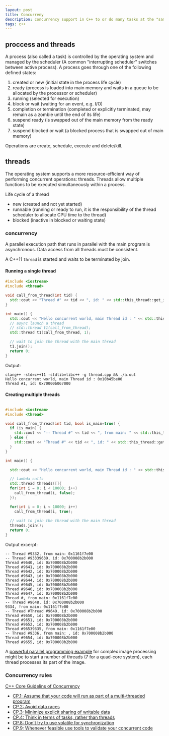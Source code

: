 ```yaml
---
layout: post
title: Concurreny
description: concurrency support in C++ to or do many tasks at the "same" time
tags: c++
---
```



## proccess and threads

A process (also called a task) is controlled by the operating system and managed by the scheduler (A common "interrupting scheduler" switches between active process).
A process goes through one of the following defined states:

1. created or new (initial state in the process life cycle)
2. ready (process is loaded into main memory and waits in a queue to be allocated by the processor or scheduler)
3. running (selected for execution)
4. block or wait (waiting for an event, e.g. I/O) 
5. completion or termination (completed or explicitly terminated, may remain as a zombie until the end of its life)
6. suspend ready (is swapped out of the main memory from the ready state)
7. suspend blocked or wait (a blocked process that is swapped out of main memory)


Operations are create, schedule, execute and delete/kill.



## threads

The operating system supports a more resource-efficient way of performing concurrent operations: threads.
Threads allow multiple functions to be executed simultaneously within a process.

Life cycle of a thread

- new (created and not yet started)
- runnable (running or ready to run, it is the responsibility of the thread scheduler to allocate CPU time to the thread)
- blocked (inactive in blocked or waiting state)

<!-- // In C++ there are POSIX threads and since C++11 thread. -->

### concurrency 

A parallel execution path that runs in parallel with the main program is asynchronous.
Data access from all threads must be consistent.

A C++11 `thread` is started and waits to be terminated by join.

#### Running a single thread 
```c++
#include <iostream>
#include <thread>

void call_from_thread(int tid) {
  std::cout << "Thread #" << tid << ", id: " << std::this_thread::get_id() << std::endl;
}

int main() {
  std::cout << "Hello concurrent world, main Thread id : " << std::this_thread::get_id() << std::endl;
  // async launch a thread
  // std::thread t1(call_from_thread);
  std::thread t1(call_from_thread, 1);

  // wait to join the thread with the main thread
  t1.join(); 
  return 0;
}
```

Output:
```
clang++ -std=c++11 -stdlib=libc++ -g thread.cpp && ./a.out
Hello concurrent world, main Thread id : 0x10b45be00
Thread #1, id: 0x70000b067000
```


#### Creating multiple threads 
```c++ 

#include <iostream>
#include <thread>

void call_from_thread(int tid, bool is_main=true) {
  if (is_main) {
    std::cout << "-- Thread #" << tid << ", from main: " << std::this_thread::get_id() << std::endl;
  } else {
    std::cout << "Thread #" << tid << ", id: " << std::this_thread::get_id() << std::endl;
  }
}

int main() {

  std::cout << "Hello concurrent world, main Thread id : " << std::this_thread::get_id() << std::endl;

  // lambda calls  
  std::thread threads([]{
  for(int i = 0; i < 10000; i++)
    call_from_thread(i, false);
  });

  for(int i = 0; i < 10000; i++)
    call_from_thread(i, true);
  
  // wait to join the thread with the main thread
  threads.join(); 
  return 0;
}

``` 


Output excerpt:
```
-- Thread #9332, from main: 0x1161f7e00
-- Thread #93339639, id: 0x700008b2b000
Thread #9640, id: 0x700008b2b000
Thread #9641, id: 0x700008b2b000
Thread #9642, id: 0x700008b2b000
Thread #9643, id: 0x700008b2b000
Thread #9644, id: 0x700008b2b000
Thread #9645, id: 0x700008b2b000
Thread #9646, id: 0x700008b2b000
Thread #9647, id: 0x700008b2b000
Thread #, from main: 0x1161f7e00
-- Thread #9648, id: 0x700008b2b000
9334, from main: 0x1161f7e00
-- Thread #Thread #9649, id: 0x700008b2b000
Thread #9650, id: 0x700008b2b000
Thread #9651, id: 0x700008b2b000
Thread #9652, id: 0x700008b2b000
Thread #96539335, from main: 0x1161f7e00
-- Thread #9336, from main: , id: 0x700008b2b000
Thread #9654, id: 0x700008b2b000
Thread #9655, id: 0x700008b2b000
``` 


A [powerful parallel programming example](https://solarianprogrammer.com/2011/12/16/cpp-11-thread-tutorial/
) for complex image processing might be to start a number of threads (7 for a quad-core system), each thread processes its part of the image. 



### Concurrency rules

[C++ Core Guidelins of Concurrency](https://isocpp.github.io/CppCoreGuidelines/CppCoreGuidelines#S-concurrency
) 


- [CP.1: Assume that your code will run as part of a multi-threaded program](https://isocpp.github.io/CppCoreGuidelines/CppCoreGuidelines#Rconc-multi)
- [CP.2: Avoid data races](https://isocpp.github.io/CppCoreGuidelines/CppCoreGuidelines#Rconc-races)
- [CP.3: Minimize explicit sharing of writable data](https://isocpp.github.io/CppCoreGuidelines/CppCoreGuidelines#Rconc-data)
- [CP.4: Think in terms of tasks, rather than threads](https://isocpp.github.io/CppCoreGuidelines/CppCoreGuidelines#Rconc-task)
- [CP.8: Don’t try to use volatile for synchronization](https://isocpp.github.io/CppCoreGuidelines/CppCoreGuidelines#Rconc-volatile)
- [CP.9: Whenever feasible use tools to validate your concurrent code](https://isocpp.github.io/CppCoreGuidelines/CppCoreGuidelines#Rconc-tools)
